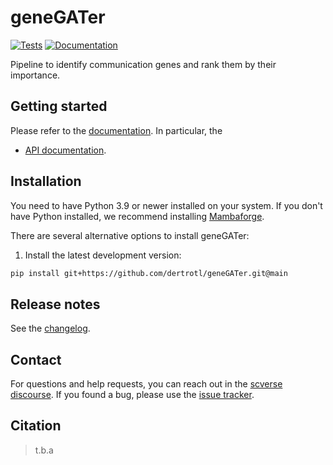 # geneGATer

[![Tests][badge-tests]][link-tests]
[![Documentation][badge-docs]][link-docs]

[badge-tests]: https://img.shields.io/github/actions/workflow/status/dertrotl/geneGATer/test.yaml?branch=main
[link-tests]: https://github.com/dertrotl/geneGATer/actions/workflows/test.yml
[badge-docs]: https://img.shields.io/readthedocs/geneGATer

Pipeline to identify communication genes and rank them by their importance.

## Getting started

Please refer to the [documentation][link-docs]. In particular, the

-   [API documentation][link-api].

## Installation

You need to have Python 3.9 or newer installed on your system. If you don't have
Python installed, we recommend installing [Mambaforge](https://github.com/conda-forge/miniforge#mambaforge).

There are several alternative options to install geneGATer:

<!--
1) Install the latest release of `geneGATer` from `PyPI <https://pypi.org/project/geneGATer/>`_:

```bash
pip install geneGATer
```
-->

1. Install the latest development version:

```bash
pip install git+https://github.com/dertrotl/geneGATer.git@main
```

## Release notes

See the [changelog][changelog].

## Contact

For questions and help requests, you can reach out in the [scverse discourse][scverse-discourse].
If you found a bug, please use the [issue tracker][issue-tracker].

## Citation

> t.b.a

[scverse-discourse]: https://discourse.scverse.org/
[issue-tracker]: https://github.com/dertrotl/geneGATer/issues
[changelog]: https://geneGATer.readthedocs.io/latest/changelog.html
[link-docs]: https://geneGATer.readthedocs.io
[link-api]: https://geneGATer.readthedocs.io/latest/api.html
